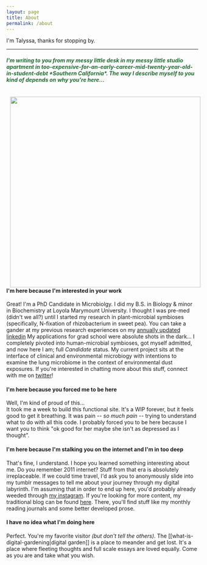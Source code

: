 ```yaml
---
layout: page
title: About
permalink: /about
---
```

I'm Talyssa, thanks for stopping by. 
<br> 
  <hr> 
<h4 style="color:#206e31"><i>I'm writing to you from my messy little desk in my messy little studio apartment in too-expensive-for-an-early-career-mid-twenty-year-old-in-student-debt *Southern California*. The way I describe myself to you kind of depends on why you're here...</i></h4> <br> <img src="/assets/aboutme.png" align="left" hspace="10" style="height:500px;">

#### I'm here because I'm interested in your work
Great! I'm a PhD Candidate in Microbiolgy. I did my B.S. in Biology & minor in Biochemistry at Loyola Marymount University. I thought I was pre-med (didn't we all?) until I started my research in plant-microbial symbioses (specifically, N-fixation of rhizobacterium in sweet pea). You can take a gander at my previous research experiences on my [annually updated linkedin](https://www.linkedin.com/in/talyssa-topacio-190012147/) My applications for grad school were absolute shots in the dark... I completely pivoted into human-microbial symbioses, got myself admitted, and now here I am; full *Candidate* status. My current project sits at the interface of clinical and environmental microbiogy with intentions to examine the lung microbiome in the context of environmental dust exposures. If you're interested in chatting more about this stuff, connect with me on [twitter](https://twitter.com/T4LYSSA)!

#### I'm here because you forced me to be here
Well, I'm kind of proud of this... <br>
  It took me a week to build this functional site. It's a WIP forever, but it feels good to get it breathing. It was pain -- *so much pain* -- trying to understand what to do with all this code. I probably forced you to be here because I want you to think "ok good for her maybe she isn't as depressed as I thought".
  
#### I'm here because I'm stalking you on the internet and I'm in too deep
That's fine, I understand. I hope you learned something interesting about me. Do you remember 2011 internet? Stuff from that era is absolutely irreplaceable. If we could time travel, I'd ask you to anonymously slide into my tumblr messages to tell me about your journey through my digital labyrinth. I'm assuming that in order to end up here, you'd probably already weeded through [my instagram](https://instagram.com/talyssa.jpg). If you're looking for more content, my traditional blog can be found [here](https://geminiworms.weebly.com). There, you'll find stuff like my monthly reading journals and some better developed prose.

#### I have no idea what I'm doing here
Perfect. You're my favorite visitor *(but don't tell the others)*. The [[what-is-digital-gardening|digital garden]] is a place to meander and get lost. It's a place where fleeting thoughts and full scale essays are loved equally. Come as you are and take what you wish.   

